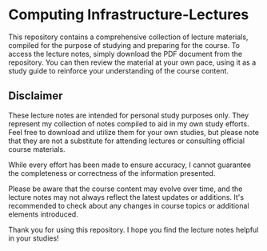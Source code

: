 # Computing Infrastructure-Lectures

This repository contains a comprehensive collection of lecture materials, compiled for the purpose of studying and preparing for the course.
To access the lecture notes, simply download the PDF document from the repository. You can then review the material at your own pace, using it as a study guide to reinforce your understanding of the course content.

## Disclaimer

These lecture notes are intended for personal study purposes only. They represent my collection of notes compiled to aid in my own study efforts. Feel free to download and utilize them for your own studies, but please note that they are not a substitute for attending lectures or consulting official course materials.

While every effort has been made to ensure accuracy, I cannot guarantee the completeness or correctness of the information presented. 

Please be aware that the course content may evolve over time, and the lecture notes may not always reflect the latest updates or additions. It's recommended to check about any changes in course topics or additional elements introduced.

Thank you for using this repository. I hope you find the lecture notes helpful in your studies!
